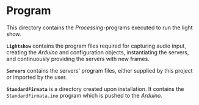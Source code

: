 # Program

This directory contains the _Processing_-programs executed to run the light show.

**`Lightshow`** contains the program files required for capturing audio input, creating the _Arduino_ and configuration objects, instantiating the servers, and continuously providing the servers with new frames.

**`Servers`** contains the servers' program files, either supplied by this project or imported by the user.

**`StandardFirmata`** is a directory created upon installation. It contains the `StandardFirmata.ino` program which is pushed to the _Arduino_.
